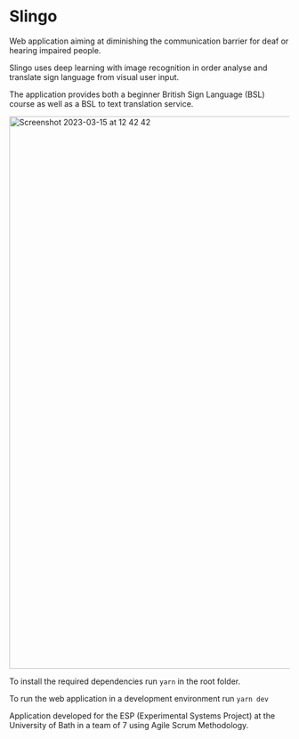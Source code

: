 # Slingo

Web application aiming at diminishing the communication barrier for deaf or hearing impaired people.

Slingo uses deep learning with image recognition in order analyse and translate sign language from visual user input.

The application provides both a beginner British Sign Language (BSL) course as well as a BSL to text translation service.

<img width="994" alt="Screenshot 2023-03-15 at 12 42 42" src="https://user-images.githubusercontent.com/98414012/225299287-eb660760-3ff9-444e-a5d9-9afcade88555.png">

To install the required dependencies run `yarn` in the root folder.

To run the web application in a development environment run `yarn dev`

Application developed for the ESP (Experimental Systems Project) at the University of Bath in a team of 7 using Agile Scrum Methodology.
